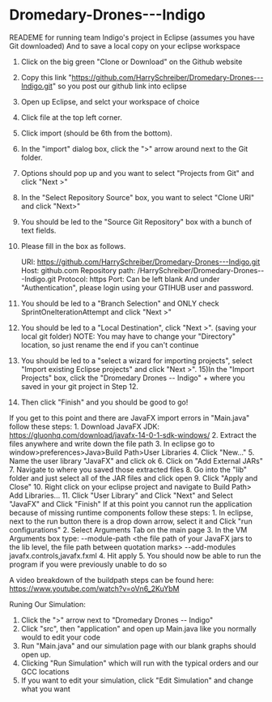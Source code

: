 # Dromedary-Drones---Indigo

READEME for running team Indigo's project in Eclipse (assumes you have Git downloaded)
And to save a local copy on your eclipse workspace


1) Click on the big green "Clone or Download" on the Github website
2) Copy this link "https://github.com/HarrySchreiber/Dromedary-Drones---Indigo.git" so you post our github link into eclipse
3) Open up Eclipse, and selct your workspace of choice
4) Click file at the top left corner.
5) Click import (should be 6th from the bottom).
6) In the "import" dialog box, click the ">" arrow around next to the Git folder.
7) Options should pop up and you want to select "Projects from Git" and click "Next >"
8) In the "Select Repository Source" box, you want to select "Clone URI" and click "Next>"
9) You should be led to the "Source Git Repository" box with a bunch of text fields.
10) Please fill in the box as follows.

	URI: https://github.com/HarrySchreiber/Dromedary-Drones---Indigo.git
	Host: github.com
	Repository path: /HarrySchreiber/Dromedary-Drones---Indigo.git
	Protocol: https
	Port: Can be left blank
	And under "Authentication", please login using your GTIHUB user and password.
11) You should be led to a "Branch Selection" and ONLY check SprintOneIterationAttempt and click "Next >"
12) You should be led to a "Local Destination", click "Next >". (saving your local git folder)
NOTE: You may have to change your "Directory" location, so just rename the end if you can't continue
13) You should be led to a "select a wizard for importing projects", select "Import existing Eclipse projects" and click "Next >".
15)In the "Import Projects" box, click the "Dromedary Drones -- Indigo" + where you saved in your git project in Step 12.
16) Then click "Finish" and you should be good to go!



If you get to this point and there are JavaFX import errors in "Main.java" follow these steps:
	1. Download JavaFX JDK: https://gluonhq.com/download/javafx-14-0-1-sdk-windows/
	2. Extract the files anywhere and write down the file path
	3. In eclipse go to window>preferences>Java>Build Path>User Libraries
	4. Click "New..."
	5. Name the user library "JavaFX" and click ok
	6. Click on "Add External JARs"
	7. Navigate to where you saved those extracted files
	8. Go into the "lib" folder and just select all of the JAR files and click open
	9. Click "Apply and Close"
	10. Right click on your eclipse project and navigate to Build Path> Add Libraries...
	11. Click "User Library" and Click "Next" and Select "JavaFX" and Click "Finish"
If at this point you cannot run the application because of missing runtime components follow these steps:
	1. In eclipse, next to the run button there is a drop down arrow, select it and Click "run configurations"
	2. Select Arguments Tab on the main page
	3. In the VM Arguments box type: --module-path <the file path of your JavaFX jars to the lib level, the file path between quotation marks> --add-modules javafx.controls,javafx.fxml
	4. Hit apply
	5. You should now be able to run the program if you were previously unable to do so

A video breakdown of the buildpath steps can be found here: https://www.youtube.com/watch?v=oVn6_2KuYbM


Runing Our Simulation:

1) Click the ">" arrow next to "Dromedary Drones -- Indigo"
2) Click "src", then "application" and open up Main.java like you normally would to edit your code
3) Run "Main.java" and our simulation page with our blank graphs should open up.
4) Clicking "Run Simulation" which will run with the typical orders and our GCC locations
5) If you want to edit your simulation, click "Edit Simulation" and change what you want
